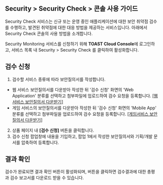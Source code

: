 ## Security > Security Check > 콘솔 사용 가이드

Security Check 서비스는 신규 또는 운영 중인 애플리케이션에 대한 보안 취약점 검수를 수행하고, 발견된 취약점에 대한 대응 방법을 제공하는 서비스입니다. 아래에서 Security Check 콘솔의 사용 방법을 소개합니다.

Security Monitoring 서비스를 신청하기 위해 **TOAST Cloud Console**에 로그인하고, 서비스 목록 내 Security > Security Check 를 클릭하여 활성화합니다.

## 검수 신청

1) 검수할 서비스 종류에 따라 보안질의서를 작성합니다.
- 웹 서비스 보안질의서를 다운받아 작성한 뒤 '검수 신청' 화면의 'Web Application' 분류를 선택하고 첨부파일에 업로드하여 검수 요청을 등록합니다. [[웹서비스 보안질의서 다운받기]](http://static.toastoven.net/toastcloud/sdk_download/security/web_security_check.xls)
- 게임 서비스의 보안질의서를 다운받아 작성한 뒤 '검수 신청' 화면의 'Mobile App' 분류를 선택하고 첨부파일을 업로드하여 검수 요청을 등록합니다. [[게임서비스 보안질의서 다운받기]](http://static.toastoven.net/toastcloud/sdk_download/security/game_security_check.xls)

2) 상품 페이지 내 **[검수 신청]** 버튼을 클릭합니다.
3) 검수 신청 팝업창에 내용을 기입하고, 팝업 1에서 작성한 보안질의서와 기획/개발 문서를 압축하여 등록합니다.


## 결과 확인

검수가 완료되면 결과 확인 버튼이 활성화되며, 버튼을 클릭하면 검수결과에 대한 총평과 검수 보고서를 다운로드 받을 수 있습니다.
